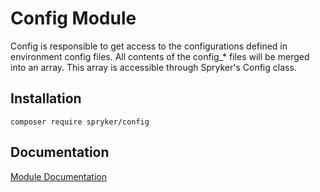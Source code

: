 # Config Module

Config is responsible to get access to the configurations defined in environment config files. All contents of the config_* files will be merged into an array. This array is accessible through Spryker's Config class.

## Installation

```
composer require spryker/config
```

## Documentation

[Module Documentation](https://academy.spryker.com/developing_with_spryker/module_guide/modules.html)
